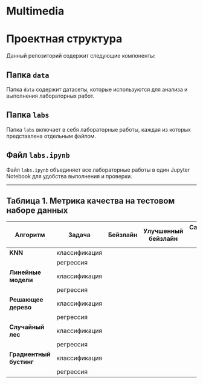 # Multimedia

# Проектная структура

Данный репозиторий содержит следующие компоненты:

## Папка `data`
Папка `data` содержит датасеты, которые используются для анализа и выполнения лабораторных работ.

## Папка `labs`
Папка `labs` включает в себя лабораторные работы, каждая из которых представлена отдельным файлом.

## Файл `labs.ipynb`
Файл `labs.ipynb` объединяет все лабораторные работы в один Jupyter Notebook для удобства выполнения и проверки.

---

## Таблица 1. Метрика качества на тестовом наборе данных

| Алгоритм           | Задача           | Бейзлайн       | Улучшенный бейзлайн | Самостоятельная реализация алгоритма |
|---------------------|------------------|----------------|---------------------|---------------------------------------|
| **KNN**            | классификация    |                |                     |                                       |
|                     | регрессия        |                |                     |                                       |
| **Линейные модели** | классификация    |                |                     |                                       |
|                     | регрессия        |                |                     |                                       |
| **Решающее дерево** | классификация    |                |                     |                                       |
|                     | регрессия        |                |                     |                                       |
| **Случайный лес**   | классификация    |                |                     |                                       |
|                     | регрессия        |                |                     |                                       |
| **Градиентный бустинг** | классификация |                |                     |                                       |
|                     | регрессия        |                |                     |                                       |

